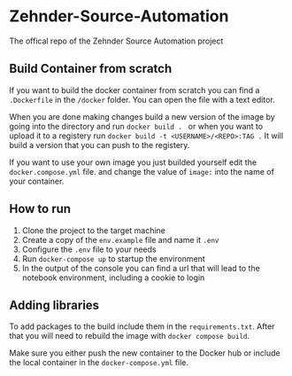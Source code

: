 # Zehnder-Source-Automation
The offical repo of the Zehnder Source Automation project

## Build Container from scratch
If you want to build the docker container from scratch you can find a ``.Dockerfile`` in the ``/docker`` folder. You can open the file with a text editor.

When you are done making changes build a new version of the image by going into the directory and run ``docker build . `` or when you want to upload it to a registery run ``docker build -t <USERNAME>/<REPO>:TAG .`` It will build a version that you can push to the registery.

If you want to use your own image you just builded yourself edit the ``docker.compose.yml`` file. and change the value of ``image:`` into the name of your container.


## How to run
1. Clone the project to the target machine
2. Create a copy of the ``env.example`` file and name it ``.env``
3. Configure the ``.env`` file to your needs
4. Run ``docker-compose up`` to startup the environment
5. In the output of the console you can find a url that will lead to the notebook environment, including a cookie to login


## Adding libraries
To add packages to the build include them in the ``requirements.txt``. After that you will need to rebuild the image with ``docker compose build``.

Make sure you either push the new container to the Docker hub or include the local container in the ``docker-compose.yml`` file.
